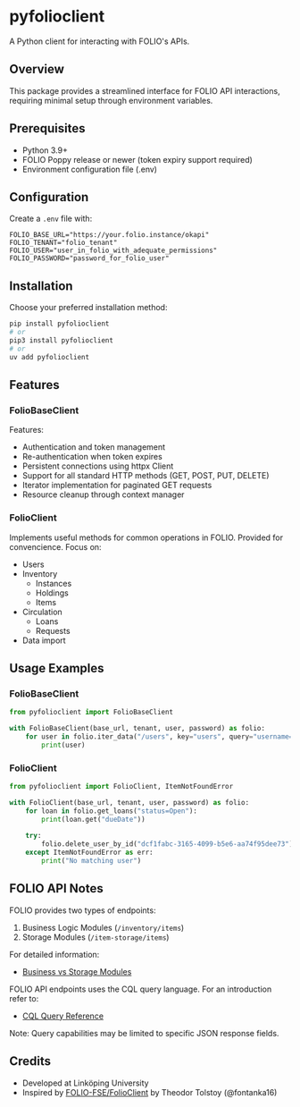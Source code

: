 # pyfolioclient

A Python client for interacting with FOLIO's APIs.

## Overview

This package provides a streamlined interface for FOLIO API interactions, requiring minimal setup through environment variables.

## Prerequisites

- Python 3.9+
- FOLIO Poppy release or newer (token expiry support required)
- Environment configuration file (.env)

## Configuration

Create a `.env` file with:

```env
FOLIO_BASE_URL="https://your.folio.instance/okapi"
FOLIO_TENANT="folio_tenant"
FOLIO_USER="user_in_folio_with_adequate_permissions"
FOLIO_PASSWORD="password_for_folio_user"
```

## Installation

Choose your preferred installation method:

```bash
pip install pyfolioclient
# or
pip3 install pyfolioclient
# or
uv add pyfolioclient
```

## Features

### FolioBaseClient

Features:

- Authentication and token management
- Re-authentication when token expires
- Persistent connections using httpx Client
- Support for all standard HTTP methods (GET, POST, PUT, DELETE)
- Iterator implementation for paginated GET requests
- Resource cleanup through context manager

### FolioClient

Implements useful methods for common operations in FOLIO. Provided for convencience. Focus on:

- Users
- Inventory
    - Instances
    - Holdings
    - Items
- Circulation
    - Loans
    - Requests
- Data import

## Usage Examples

### FolioBaseClient

```python
from pyfolioclient import FolioBaseClient

with FolioBaseClient(base_url, tenant, user, password) as folio:
    for user in folio.iter_data("/users", key="users", query="username==bob*"):
        print(user)
```

### FolioClient

```python
from pyfolioclient import FolioClient, ItemNotFoundError

with FolioClient(base_url, tenant, user, password) as folio:
    for loan in folio.get_loans("status=Open"):
        print(loan.get("dueDate"))
    
    try:
        folio.delete_user_by_id("dcf1fabc-3165-4099-b5e6-aa74f95dee73")
    except ItemNotFoundError as err:
        print("No matching user")
```

## FOLIO API Notes

FOLIO provides two types of endpoints:
1. Business Logic Modules (`/inventory/items`)
2. Storage Modules (`/item-storage/items`)

For detailed information:
- [Business vs Storage Modules](https://folio-org.atlassian.net/wiki/spaces/FOLIOtips/pages/5673472/Understanding+Business+Logic+Modules+versus+Storage+Modules)

FOLIO API endpoints uses the CQL query language. For an introduction refer to:
- [CQL Query Reference](https://github.com/folio-org/raml-module-builder#cql-contextual-query-language)

Note: Query capabilities may be limited to specific JSON response fields.

## Credits

- Developed at Linköping University
- Inspired by [FOLIO-FSE/FolioClient](https://github.com/FOLIO-FSE/FolioClient) by Theodor Tolstoy (@fontanka16)
